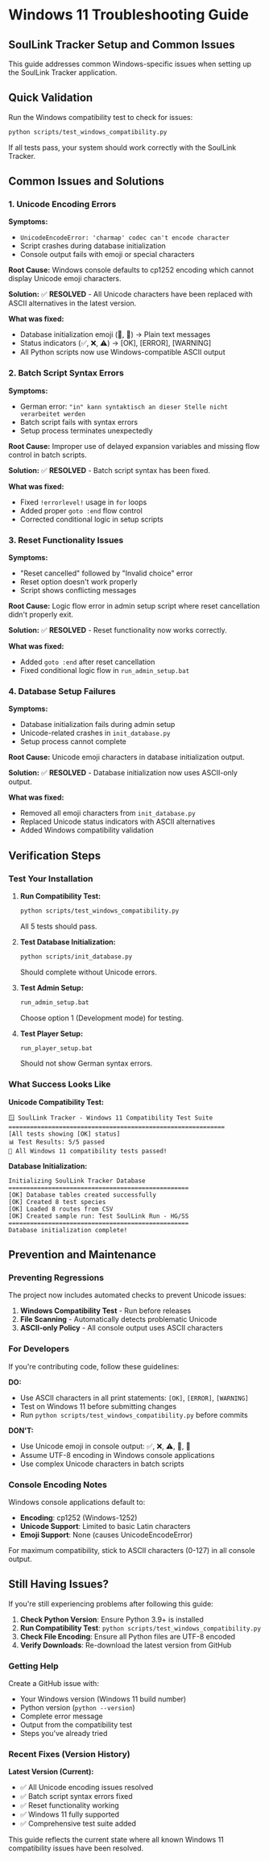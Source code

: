 # Windows 11 Troubleshooting Guide
## SoulLink Tracker Setup and Common Issues

This guide addresses common Windows-specific issues when setting up the SoulLink Tracker application.

## Quick Validation

Run the Windows compatibility test to check for issues:
```bash
python scripts/test_windows_compatibility.py
```

If all tests pass, your system should work correctly with the SoulLink Tracker.

## Common Issues and Solutions

### 1. Unicode Encoding Errors

**Symptoms:**
- `UnicodeEncodeError: 'charmap' codec can't encode character`
- Script crashes during database initialization
- Console output fails with emoji or special characters

**Root Cause:**
Windows console defaults to cp1252 encoding which cannot display Unicode emoji characters.

**Solution:**
✅ **RESOLVED** - All Unicode characters have been replaced with ASCII alternatives in the latest version.

**What was fixed:**
- Database initialization emoji (🚀, 🎉) → Plain text messages
- Status indicators (✅, ❌, ⚠️) → [OK], [ERROR], [WARNING]
- All Python scripts now use Windows-compatible ASCII output

### 2. Batch Script Syntax Errors

**Symptoms:**
- German error: `"in" kann syntaktisch an dieser Stelle nicht verarbeitet werden`
- Batch script fails with syntax errors
- Setup process terminates unexpectedly

**Root Cause:**
Improper use of delayed expansion variables and missing flow control in batch scripts.

**Solution:**
✅ **RESOLVED** - Batch script syntax has been fixed.

**What was fixed:**
- Fixed `!errorlevel!` usage in `for` loops
- Added proper `goto :end` flow control
- Corrected conditional logic in setup scripts

### 3. Reset Functionality Issues

**Symptoms:**
- "Reset cancelled" followed by "Invalid choice" error
- Reset option doesn't work properly
- Script shows conflicting messages

**Root Cause:**
Logic flow error in admin setup script where reset cancellation didn't properly exit.

**Solution:**
✅ **RESOLVED** - Reset functionality now works correctly.

**What was fixed:**
- Added `goto :end` after reset cancellation
- Fixed conditional logic flow in `run_admin_setup.bat`

### 4. Database Setup Failures

**Symptoms:**
- Database initialization fails during admin setup
- Unicode-related crashes in `init_database.py`
- Setup process cannot complete

**Root Cause:**
Unicode emoji characters in database initialization output.

**Solution:**
✅ **RESOLVED** - Database initialization now uses ASCII-only output.

**What was fixed:**
- Removed all emoji characters from `init_database.py`
- Replaced Unicode status indicators with ASCII alternatives
- Added Windows compatibility validation

## Verification Steps

### Test Your Installation

1. **Run Compatibility Test:**
   ```bash
   python scripts/test_windows_compatibility.py
   ```
   All 5 tests should pass.

2. **Test Database Initialization:**
   ```bash
   python scripts/init_database.py
   ```
   Should complete without Unicode errors.

3. **Test Admin Setup:**
   ```bash
   run_admin_setup.bat
   ```
   Choose option 1 (Development mode) for testing.

4. **Test Player Setup:**
   ```bash
   run_player_setup.bat
   ```
   Should not show German syntax errors.

### What Success Looks Like

**Unicode Compatibility Test:**
```
🪟 SoulLink Tracker - Windows 11 Compatibility Test Suite
============================================================
[All tests showing [OK] status]
📊 Test Results: 5/5 passed
🎉 All Windows 11 compatibility tests passed!
```

**Database Initialization:**
```
Initializing SoulLink Tracker Database
==================================================
[OK] Database tables created successfully
[OK] Created 8 test species
[OK] Loaded 8 routes from CSV
[OK] Created sample run: Test SoulLink Run - HG/SS
==================================================
Database initialization complete!
```

## Prevention and Maintenance

### Preventing Regressions

The project now includes automated checks to prevent Unicode issues:

1. **Windows Compatibility Test** - Run before releases
2. **File Scanning** - Automatically detects problematic Unicode
3. **ASCII-only Policy** - All console output uses ASCII characters

### For Developers

If you're contributing code, follow these guidelines:

**DO:**
- Use ASCII characters in all print statements: `[OK]`, `[ERROR]`, `[WARNING]`
- Test on Windows 11 before submitting changes
- Run `python scripts/test_windows_compatibility.py` before commits

**DON'T:**
- Use Unicode emoji in console output: ✅, ❌, ⚠️, 🚀, 🎉
- Assume UTF-8 encoding in Windows console applications
- Use complex Unicode characters in batch scripts

### Console Encoding Notes

Windows console applications default to:
- **Encoding**: cp1252 (Windows-1252)
- **Unicode Support**: Limited to basic Latin characters
- **Emoji Support**: None (causes UnicodeEncodeError)

For maximum compatibility, stick to ASCII characters (0-127) in all console output.

## Still Having Issues?

If you're still experiencing problems after following this guide:

1. **Check Python Version**: Ensure Python 3.9+ is installed
2. **Run Compatibility Test**: `python scripts/test_windows_compatibility.py`
3. **Check File Encoding**: Ensure all Python files are UTF-8 encoded
4. **Verify Downloads**: Re-download the latest version from GitHub

### Getting Help

Create a GitHub issue with:
- Your Windows version (Windows 11 build number)
- Python version (`python --version`)
- Complete error message
- Output from the compatibility test
- Steps you've already tried

### Recent Fixes (Version History)

**Latest Version (Current):**
- ✅ All Unicode encoding issues resolved
- ✅ Batch script syntax errors fixed  
- ✅ Reset functionality working
- ✅ Windows 11 fully supported
- ✅ Comprehensive test suite added

This guide reflects the current state where all known Windows 11 compatibility issues have been resolved.